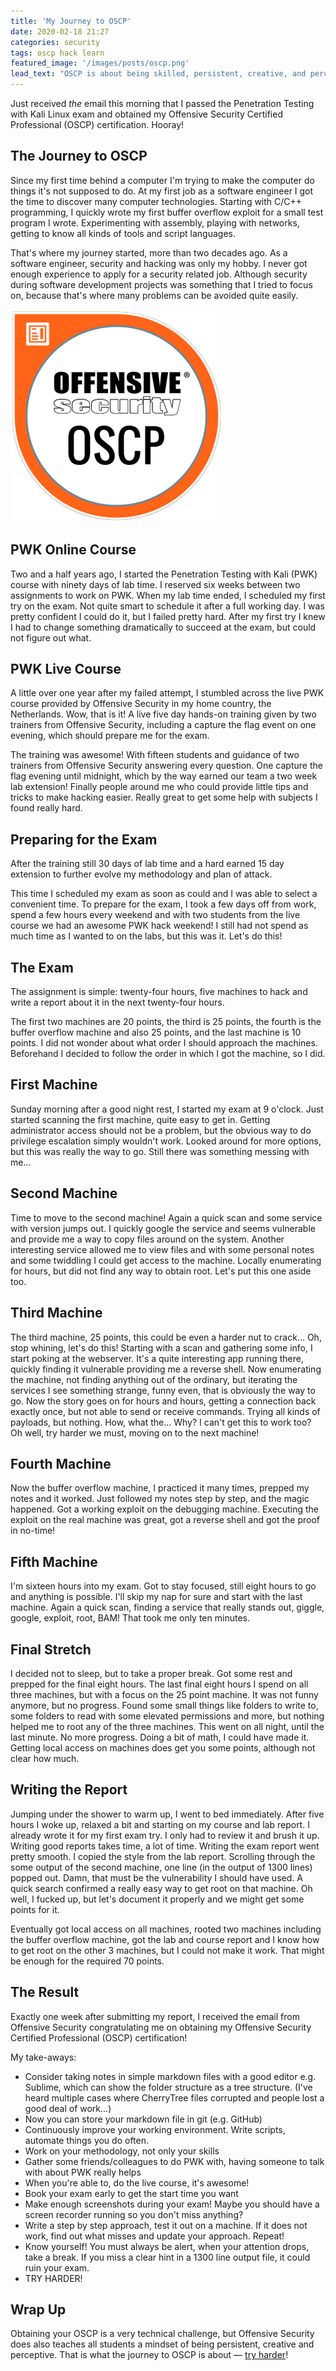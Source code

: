 ```yaml
---
title: 'My Journey to OSCP'
date: 2020-02-18 21:27
categories: security
tags: oscp hack learn 
featured_image: '/images/posts/oscp.png'
lead_text: "OSCP is about being skilled, persistent, creative, and perceptive"
---
```


Just received _the_ email this morning that I passed the Penetration
Testing with Kali Linux exam and obtained my Offensive Security
Certified Professional (OSCP) certification. Hooray!

## The Journey to OSCP
Since my first time behind a computer I'm trying to make the computer
do things it's not supposed to do. At my first job as a software engineer
I got the time to discover many computer technologies. Starting with
C/C++ programming, I quickly wrote my first buffer overflow exploit
for a small test program I wrote. Experimenting with assembly, playing
with networks, getting to know all kinds of tools and script languages.

That's where my journey started, more than two decades ago. As a software
engineer, security and hacking was only my hobby. I never got enough
experience to apply for a security related job. Although security
during software development projects was something that I tried to
focus on, because that's where many problems can be avoided quite
easily.

<img src="/images/posts/oscp-acclaim.png" 
     alt="OSCP Badge"
     class="media pull-right">

## PWK Online Course
Two and a half years ago, I started the Penetration Testing with
Kali (PWK) course with ninety days of lab time. I reserved six weeks
between two assignments to work on PWK. When my lab time ended, I
scheduled my first try on the exam. Not quite smart to schedule it
after a full working day. I was pretty confident I could do it, but
I failed pretty hard. After my first try I knew I had to change something
dramatically to succeed at the exam, but could not figure out what.

## PWK Live Course
A little over one year after my failed attempt, I stumbled across
the live PWK course provided by Offensive Security in my home country,
the Netherlands. Wow, that is it! A live five day hands-on training
given by two trainers from Offensive Security, including a capture 
the flag event on one evening, which should prepare me for the exam.

The training was awesome! With fifteen students and guidance of two
trainers from Offensive Security answering every question. One capture
the flag evening until midnight, which by the way earned our team a two
week lab extension! Finally people around me who could provide little
tips and tricks to make hacking easier. Really great to get some help
with subjects I found really hard.

## Preparing for the Exam
After the training still 30 days of lab time and a hard earned 15 day
extension to further evolve my methodology and plan of attack.

This time I scheduled my exam as soon as could and I was able to select
a convenient time. To prepare for the exam, I took a few days off from
work, spend a few hours every weekend and with two students from the 
live course we had an awesome PWK hack weekend! I still had not spend
as much time as I wanted to on the labs, but this was it. Let's do this! 

## The Exam
The assignment is simple: twenty-four hours, five machines to hack and 
write a report about it in the next twenty-four hours.

The first two machines are 20 points, the third is 25 points, the
fourth is the buffer overflow machine and also 25 points, and the last
machine is 10 points. I did not wonder about what order I should
approach the machines. Beforehand I decided to follow the order in
which I got the machine, so I did. 

## First Machine
Sunday morning after a good night rest, I started my exam at 9
o'clock. Just started scanning the first machine, quite easy to get
in. Getting administrator access should not be a problem, but the
obvious way to do privilege escalation simply wouldn't work. Looked
around for more options, but this was really the way to go. Still
there was something messing with me...

## Second Machine
Time to move to the second machine!  Again a quick scan and some
service with version jumps out. I quickly google the service and seems
vulnerable and provide me a way to copy files around on the system.
Another interesting service allowed me to view files and with some
personal notes and some twiddling I could get access to the machine.
Locally enumerating for hours, but did not find any way to obtain
root. Let's put this one aside too.

## Third Machine
The third machine, 25 points, this could be even a harder nut to
crack... Oh, stop whining, let's do this! Starting with a scan and
gathering some info, I start poking at the webserver. It's a quite
interesting app running there, quickly finding it vulnerable providing
me a reverse shell. Now enumerating the machine, not finding anything
out of the ordinary, but iterating the services I see something strange,
funny even, that is obviously the way to go. Now the story goes on for
hours and hours, getting a connection back exactly once, but not able
to send or receive commands. Trying all kinds of payloads, but nothing.
How, what the... Why? I can't get this to work too? Oh well, try harder
we must, moving on to the next machine!

## Fourth Machine
Now the buffer overflow machine, I practiced it many times, prepped my
notes and it worked. Just followed my notes step by step, and the
magic happened. Got a working exploit on the debugging machine.
Executing the exploit on the real machine was great, got a reverse
shell and got the proof in no-time!

## Fifth Machine
I'm sixteen hours into my exam. Got to stay focused, still eight hours
to go and anything is possible. I'll skip my nap for sure and start
with the last machine. Again a quick scan, finding a service that
really stands out, giggle, google, exploit, root, BAM! That took me
only ten minutes.

## Final Stretch
I decided not to sleep, but to take a proper break. Got some rest and
prepped for the final eight hours. The last final eight hours I spend on
all three machines, but with a focus on the 25 point machine. It was
not funny anymore, but no progress. Found some small things like folders
to write to, some folders to read with some elevated permissions and
more, but nothing helped me to root any of the three machines. This went
on all night, until the last minute. No more progress. Doing a bit of
math, I could have made it. Getting local access on machines does get
you some points, although not clear how much.

## Writing the Report
Jumping under the shower to warm up, I went to bed immediately. After
five hours I woke up, relaxed a bit and starting on my course and lab
report. I already wrote it for my first exam try. I only had to
review it and brush it up. Writing good reports takes time, a lot of
time. Writing the exam report went pretty smooth. I copied the style
from the lab report. Scrolling through the some output of the second
machine, one line (in the output of 1300 lines) popped out. Damn, that
must be the vulnerability I should have used. A quick search confirmed
a really easy way to get root on that machine. Oh well, I fucked up,
but let's document it properly and we might get some points for it.

Eventually got local access on all machines, rooted two machines
including the buffer overflow machine, got the lab and course report
and I know how to get root on the other 3 machines, but I could not
make it work. That might be enough for the required 70 points.

## The Result
Exactly one week after submitting my report, I received the email
from Offensive Security congratulating me on obtaining my Offensive
Security Certified Professional (OSCP) certification!

My take-aways:
* Consider taking notes in simple markdown files with a good editor
  e.g. Sublime, which can show the folder structure as a tree structure.
  (I've heard multiple cases where CherryTree files corrupted and people
  lost a good deal of work...)
* Now you can store your markdown file in git (e.g. GitHub)
* Continuously improve your working environment. Write scripts,
  automate things you do often.
* Work on your methodology, not only your skills
* Gather some friends/colleagues to do PWK with, having someone
  to talk with about PWK really helps
* When you're able to, do the live course, it's awesome!
* Book your exam early to get the start time you want
* Make enough screenshots during your exam! Maybe you should have 
  a screen recorder running so you don't miss anything?
* Write a step by step approach, test it out on a machine. If it does
  not work, find out what misses and update your approach. Repeat!
* Know yourself! You must always be alert, when your attention drops, 
  take a break. If you miss a clear hint in a 1300 line output file,
  it could ruin your exam. 
* TRY HARDER!

## Wrap Up
Obtaining your OSCP is a very technical challenge, but Offensive
Security does also teaches all students a mindset of being persistent,
creative and perceptive. That is what the journey to OSCP is about — 
[try harder](https://www.offensive-security.com/offsec/say-try-harder/)!

